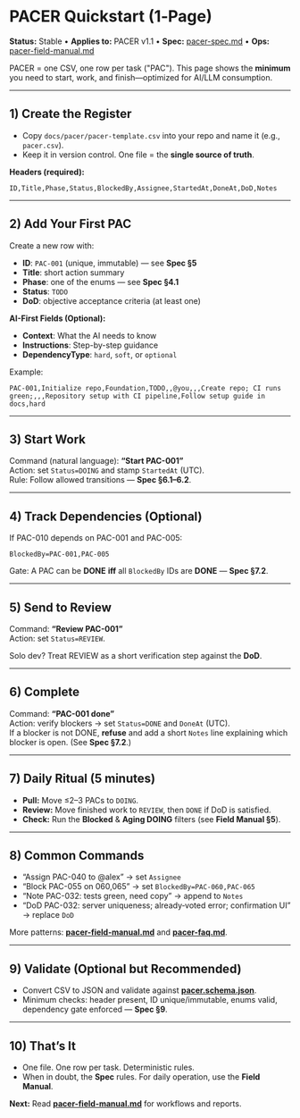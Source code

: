 # PACER Quickstart (1‑Page)
**Status:** Stable • **Applies to:** PACER v1.1 • **Spec:** [pacer-spec.md](docs/pacer/pacer-spec.md) • **Ops:** [pacer-field-manual.md](docs/pacer/pacer-field-manual.md)

PACER = one CSV, one row per task ("PAC"). This page shows the **minimum** you need to start, work, and finish—optimized for AI/LLM consumption.

---

## 1) Create the Register
- Copy `docs/pacer/pacer-template.csv` into your repo and name it (e.g., `pacer.csv`).
- Keep it in version control. One file = the **single source of truth**.

**Headers (required):**
```
ID,Title,Phase,Status,BlockedBy,Assignee,StartedAt,DoneAt,DoD,Notes
```

---

## 2) Add Your First PAC
Create a new row with:
- **ID**: `PAC-001` (unique, immutable) — see **Spec §5**  
- **Title**: short action summary  
- **Phase**: one of the enums — see **Spec §4.1**  
- **Status**: `TODO`  
- **DoD**: objective acceptance criteria (at least one)

**AI-First Fields (Optional):**
- **Context**: What the AI needs to know
- **Instructions**: Step-by-step guidance
- **DependencyType**: `hard`, `soft`, or `optional`

Example:
```
PAC-001,Initialize repo,Foundation,TODO,,@you,,,Create repo; CI runs green;,,,Repository setup with CI pipeline,Follow setup guide in docs,hard
```

---

## 3) Start Work
Command (natural language): **“Start PAC-001”**  
Action: set `Status=DOING` and stamp `StartedAt` (UTC).  
Rule: Follow allowed transitions — **Spec §6.1–6.2**.

---

## 4) Track Dependencies (Optional)
If PAC-010 depends on PAC-001 and PAC-005:
```
BlockedBy=PAC-001,PAC-005
```
Gate: A PAC can be **DONE** **iff** all `BlockedBy` IDs are **DONE** — **Spec §7.2**.

---

## 5) Send to Review
Command: **“Review PAC-001”**  
Action: set `Status=REVIEW`.

Solo dev? Treat REVIEW as a short verification step against the **DoD**.

---

## 6) Complete
Command: **“PAC-001 done”**  
Action: verify blockers → set `Status=DONE` and `DoneAt` (UTC).  
If a blocker is not DONE, **refuse** and add a short `Notes` line explaining which blocker is open. (See **Spec §7.2**.)

---

## 7) Daily Ritual (5 minutes)
- **Pull:** Move ≤2–3 PACs to `DOING`.  
- **Review:** Move finished work to `REVIEW`, then `DONE` if DoD is satisfied.  
- **Check:** Run the **Blocked** & **Aging DOING** filters (see **Field Manual §5**).

---

## 8) Common Commands
- “Assign PAC-040 to @alex” → set `Assignee`
- “Block PAC-055 on 060,065” → set `BlockedBy=PAC-060,PAC-065`
- “Note PAC-032: tests green, need copy” → append to `Notes`
- “DoD PAC-032: server uniqueness; already‑voted error; confirmation UI” → replace `DoD`

More patterns: **[pacer-field-manual.md](pacer-field-manual.md)** and **[pacer-faq.md](pacer-faq.md)**.

---

## 9) Validate (Optional but Recommended)
- Convert CSV to JSON and validate against **[pacer.schema.json](docs/pacer/machine/pacer.schema.json)**.  
- Minimum checks: header present, ID unique/immutable, enums valid, dependency gate enforced — **Spec §9**.

---

## 10) That’s It
- One file. One row per task. Deterministic rules.
- When in doubt, the **Spec** rules. For daily operation, use the **Field Manual**.

**Next:** Read **[pacer-field-manual.md](pacer-field-manual.md)** for workflows and reports.
